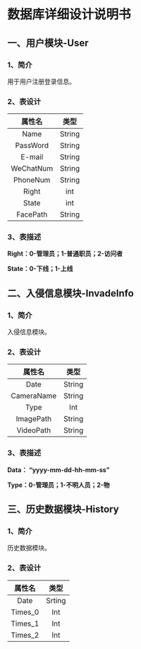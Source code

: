 # 数据库详细设计说明书

## 一、用户模块-User

### 1、简介

用于用户注册登录信息。

### 2、表设计

|  属性名   |  类型  |
| :-------: | :----: |
|   Name    | String |
| PassWord  | String |
|  E-mail   | String |
| WeChatNum | String |
| PhoneNum  | String |
|   Right   |  int   |
|   State   |  int   |
| FacePath  | String |

### 3、表描述

**Right：0-管理员；1-普通职员；2-访问者**

**State：0-下线；1-上线**

## 二、入侵信息模块-InvadeInfo

### 1、简介

入侵信息模块。

### 2、表设计

|   属性名   |  类型  |
| :--------: | :----: |
|    Date    | String |
| CameraName | String |
|    Type    |  Int   |
| ImagePath  | String |
| VideoPath  | String |

### 3、表描述

**Data： “yyyy-mm-dd-hh-mm-ss”**

**Type：0-管理员；1-不明人员；2-物**

## 三、历史数据模块-History

### 1、简介

历史数据模块。

### 2、表设计

| 属性名  |  类型  |
| :-----: | :----: |
|  Date   | Srting |
| Times_0 |  Int   |
| Times_1 |  Int   |
| Times_2 |  Int   |